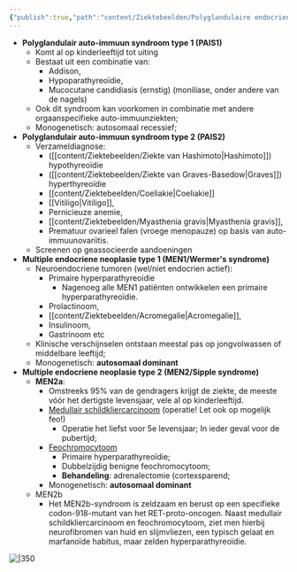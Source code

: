```yaml
---
{"publish":true,"path":"content/Ziektebeelden/Polyglandulaire endocriene (familiaire) syndromen.md","permalink":"/content/ziektebeelden/polyglandulaire-endocriene-familiaire-syndromen/","title":"Polyglandulaire endocriene (familiaire) syndromen","tags":["Ziektebeeld","Klinische_genetica"]}
---
```



- **Polyglandulair auto-immuun syndroom type 1 (PAIS1)**
	- Komt al op kinderleeftijd tot uiting
	- Bestaat uit een combinatie van:
		- Addison, 
		- Hypoparathyreoïdie, 
		- Mucocutane candidiasis (ernstig) (moniliase, onder andere van de nagels)
	- Ook dit syndroom kan voorkomen in combinatie met andere orgaanspecifieke auto-immuunziekten;
	- Monogenetisch: autosomaal recessief;
- **Polyglandulair auto-immuun syndroom type 2 (PAIS2)** 
	- Verzameldiagnose: 
		- ([[content/Ziektebeelden/Ziekte van Hashimoto\|Hashimoto]]) hypothyreoïdie
		- ([[content/Ziektebeelden/Ziekte van Graves-Basedow\|Graves]]) hyperthyreoïdie
		- [[content/Ziektebeelden/Coeliakie\|Coeliakie]]
		- [[Vitiligo\|Vitiligo]], 
		- Pernicieuze anemie, 
		- [[content/Ziektebeelden/Myasthenia gravis\|Myasthenia gravis]], 
		- Prematuur ovarieel falen (vroege menopauze) op basis van auto-immuunovariitis.
	- Screenen op geassocieerde aandoeningen
- **Multiple endocriene neoplasie type 1 (MEN1/Wermer's syndrome)**
	- Neuroendocriene tumoren (wel/niet endocrien actief): 
		- Primaire hyperparathyreoidie 
			- Nagenoeg alle MEN1 patiënten ontwikkelen een primaire hyperparathyreoïdie.
		- Prolactinoom, 
		- [[content/Ziektebeelden/Acromegalie\|Acromegalie]], 
		- Insulinoom, 
		- Gastrinoom etc
	- Klinische verschijnselen ontstaan meestal pas op jongvolwassen of middelbare leeftijd;
	- Monogenetisch: **autosomaal dominant**
- **Multiple endocriene neoplasie type 2 (MEN2/Sipple syndrome)**
	- **MEN2a**:
		- Omstreeks 95% van de gendragers krijgt de ziekte, de meeste vóór het dertigste levensjaar, vele al op kinderleeftijd.
		- <u>Medullair schildkliercarcinoom</u> (operatie! Let ook op mogelijk feo!) 
			- Operatie het liefst voor 5e levensjaar; In ieder geval voor de pubertijd;
		- <u>Feochromocytoom</u>
			- Primaire hyperparathyreoïdie;
			- Dubbelzijdig benigne feochromocytoom;
			- **Behandeling**: adrenalectomie (cortexsparend;
		- Monogenetisch: **autosomaal dominant**
	- MEN2b
		- Het MEN2b-syndroom is zeldzaam en berust op een specifieke codon-918-mutant van het RET-proto-oncogen. Naast medullair schildkliercarcinoom en feochromocytoom, ziet men hierbij neurofibromen van huid en slijmvliezen, een typisch gelaat en marfanoïde habitus, maar zelden hyperparathyreoïdie.


![|350](https://i.imgur.com/OnRq9aS.png)
